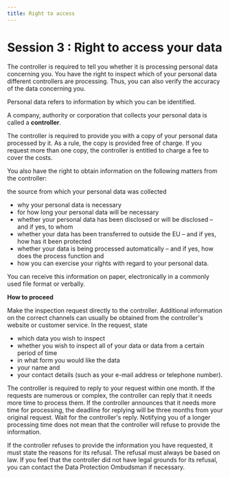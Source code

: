 ```yaml
---
title: Right to access
---
```

# Session 3 : Right to access your data

The controller is required to tell you whether it is processing personal data concerning you.
You have the right to inspect which of your personal data different controllers are processing.  Thus, you can also verify the accuracy of the data concerning you.

Personal data refers to information by which you can be identified.

A company, authority or corporation that collects your personal data is called a **controller**.

The controller is required to provide you with a copy of your personal data processed by it. As a rule, the copy is provided free of charge. If you request more than one copy, the controller is entitled to charge a fee to cover the costs.

You also have the right to obtain information on the following matters from the controller:

the source from which your personal data was collected

- why your personal data is necessary
- for how long your personal data will be necessary
- whether your personal data has been disclosed or will be disclosed – and if yes, to whom
- whether your data has been transferred to outside the EU – and if yes, how has it been protected
- whether your data is being processed automatically – and if yes, how does the process function and
- how you can exercise your rights with regard to your personal data.

You can receive this information on paper, electronically in a commonly used file format or verbally.

**How to proceed**

Make the inspection request directly to the controller. Additional information on the correct channels can usually be obtained from the controller's website or customer service.
In the request, state
- which data you wish to inspect
- whether you wish to inspect all of your data or data from a certain period of time
- in what form you would like the data
- your name and
- your contact details (such as your e-mail address or telephone number).

The controller is required to reply to your request within one month. If the requests are numerous or complex, the controller can reply that it needs more time to process them. If the controller announces that it needs more time for processing, the deadline for replying will be three months from your original request. Wait for the controller's reply. Notifying you of a longer processing time does not mean that the controller will refuse to provide the information.

If the controller refuses to provide the information you have requested, it must state the reasons for its refusal. The refusal must always be based on law. If you feel that the controller did not have legal grounds for its refusal, you can contact the Data Protection Ombudsman if necessary.
